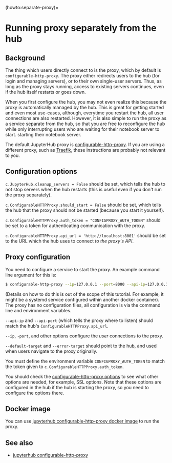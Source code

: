 (howto:separate-proxy)=

# Running proxy separately from the hub

## Background

The thing which users directly connect to is the proxy, which by default is
`configurable-http-proxy`. The proxy either redirects users to the
hub (for login and managing servers), or to their own single-user
servers. Thus, as long as the proxy stays running, access to existing
servers continues, even if the hub itself restarts or goes down.

When you first configure the hub, you may not even realize this
because the proxy is automatically managed by the hub. This is great
for getting started and even most use-cases, although, everytime you restart the
hub, all user connections are also restarted. However, it is also simple to
run the proxy as a service separate from the hub, so that you are free
to reconfigure the hub while only interrupting users who are waiting for their notebook server to start.
starting their notebook server.

The default JupyterHub proxy is
[configurable-http-proxy](https://github.com/jupyterhub/configurable-http-proxy). If you are using a different proxy, such
as [Traefik](https://github.com/traefik/traefik), these instructions are probably not relevant to you.

## Configuration options

`c.JupyterHub.cleanup_servers = False` should be set, which tells the
hub to not stop servers when the hub restarts (this is useful even if
you don't run the proxy separately).

`c.ConfigurableHTTPProxy.should_start = False` should be set, which
tells the hub that the proxy should not be started (because you start
it yourself).

`c.ConfigurableHTTPProxy.auth_token = "CONFIGPROXY_AUTH_TOKEN"` should be set to a
token for authenticating communication with the proxy.

`c.ConfigurableHTTPProxy.api_url = 'http://localhost:8001'` should be
set to the URL which the hub uses to connect _to the proxy's API_.

## Proxy configuration

You need to configure a service to start the proxy. An example
command line argument for this is:

```bash
$ configurable-http-proxy --ip=127.0.0.1 --port=8000 --api-ip=127.0.0.1 --api-port=8001 --default-target=http://localhost:8081 --error-target=http://localhost:8081/hub/error
```

(Details on how to do this is out of the scope of this tutorial. For example, it might be a
systemd service configured within another docker container). The proxy has no
configuration files, all configuration is via the command line and
environment variables.

`--api-ip` and `--api-port` (which tells the proxy where to listen) should match the hub's `ConfigurableHTTPProxy.api_url`.

`--ip`, `-port`, and other options configure the _user_ connections to the proxy.

`--default-target` and `--error-target` should point to the hub, and used when users navigate to the proxy originally.

You must define the environment variable `CONFIGPROXY_AUTH_TOKEN` to
match the token given to `c.ConfigurableHTTPProxy.auth_token`.

You should check the [configurable-http-proxy
options](https://github.com/jupyterhub/configurable-http-proxy) to see
what other options are needed, for example, SSL options. Note that
these options are configured in the hub if the hub is starting the proxy, so you
need to configure the options there.

## Docker image

You can use [jupyterhub configurable-http-proxy docker
image](https://quay.io/repository/jupyterhub/configurable-http-proxy)
to run the proxy.

## See also

- [jupyterhub configurable-http-proxy](https://github.com/jupyterhub/configurable-http-proxy)
